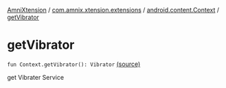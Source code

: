 [AmniXtension](../../index.md) / [com.amnix.xtension.extensions](../index.md) / [android.content.Context](index.md) / [getVibrator](./get-vibrator.md)

# getVibrator

`fun Context.getVibrator(): Vibrator` [(source)](https://github.com/AmniX/AmniXTension/tree/master/AmniXtension/src/main/java/com/amnix/xtension/extensions/ContextExtension.kt#L390)

get Vibrater Service

